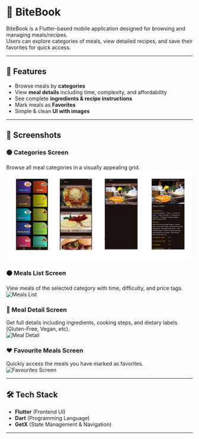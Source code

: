 # 🍴 BiteBook  

BiteBook is a Flutter-based mobile application designed for browsing and managing meals/recipes.  
Users can explore categories of meals, view detailed recipes, and save their favorites for quick access.  

---

## 🚀 Features
- Browse meals by **categories**
- View **meal details** including time, complexity, and affordability
- See complete **ingredients & recipe instructions**
- Mark meals as **Favorites**
- Simple & clean **UI with images**

---

## 📱 Screenshots  

### 🟢 Categories Screen  
Browse all meal categories in a visually appealing grid.  
![Categories Screen](assets/screenshoots/ready1.png)  

### 🟠 Meals List Screen  
View meals of the selected category with time, difficulty, and price tags.  
![Meals List](screenshots/ready1.png)  

### 🔵 Meal Detail Screen  
Get full details including ingredients, cooking steps, and dietary labels (Gluten-Free, Vegan, etc).  
![Meal Detail](screenshots/ready1.png)  

### ❤️ Favourite Meals Screen  
Quickly access the meals you have marked as favorites.  
![Favourites Screen](screenshots/ready2.png)  

---

## 🛠️ Tech Stack
- **Flutter** (Frontend UI)  
- **Dart** (Programming Language)  
- **GetX** (State Management & Navigation)  

---

